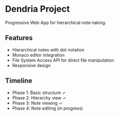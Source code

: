 # Dendria Project

Progressive Web App for hierarchical note-taking.

## Features
- Hierarchical notes with dot notation
- Monaco editor integration
- File System Access API for direct file manipulation
- Responsive design

## Timeline
- Phase 1: Basic structure ✓
- Phase 2: Hierarchy view ✓ 
- Phase 3: Note viewing ✓
- Phase 4: Note editing (in progress)
